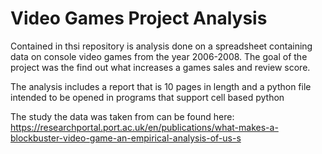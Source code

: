 # Video Games Project Analysis

Contained in thsi repository is analysis done on a spreadsheet containing data on console video games from the year 2006-2008. The goal of the project was the find out what increases a games sales and review score.

The analysis includes a report that is 10 pages in length and a python file intended to be opened in programs that support cell based python

The study the data was taken from can be found here: https://researchportal.port.ac.uk/en/publications/what-makes-a-blockbuster-video-game-an-empirical-analysis-of-us-s
